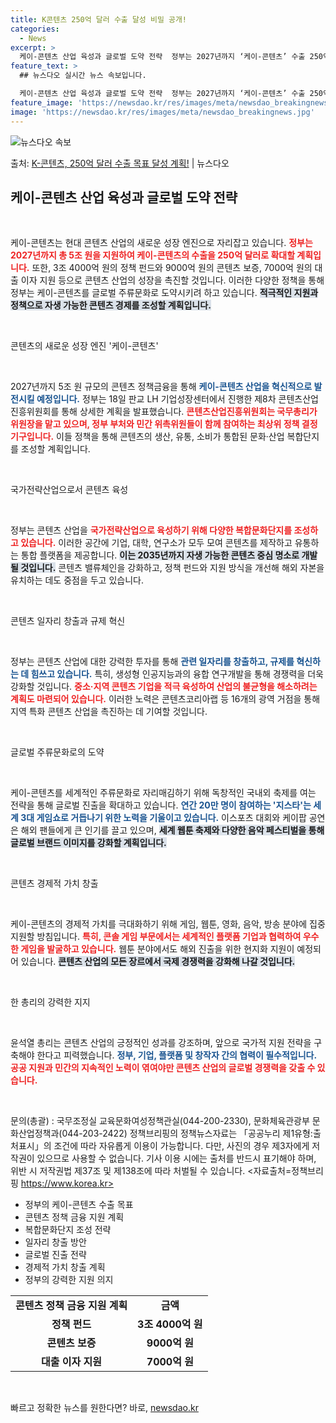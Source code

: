 ```yaml
---
title: K콘텐츠 250억 달러 수출 달성 비밀 공개!
categories:
  - News
excerpt: >
  케이-콘텐츠 산업 육성과 글로벌 도약 전략  정부는 2027년까지 ‘케이-콘텐츠’ 수출 250억 달러 달성을…
feature_text: >
  ## 뉴스다오 실시간 뉴스 속보입니다.

  케이-콘텐츠 산업 육성과 글로벌 도약 전략  정부는 2027년까지 ‘케이-콘텐츠’ 수출 250억 달러 달성을…
feature_image: 'https://newsdao.kr/res/images/meta/newsdao_breakingnews.jpg'
image: 'https://newsdao.kr/res/images/meta/newsdao_breakingnews.jpg'
---
```


![뉴스다오 속보](https://newsdao.kr/res/images/meta/newsdao_breakingnews.jpg)

<p>출처: <a href="https://newsdao.kr/4299" rel="dofollow">K-콘텐츠, 250억 달러 수출 목표 달성 계획!</a> | 뉴스다오</p>

<h2 data-ke-size="size26">케이-콘텐츠 산업 육성과 글로벌 도약 전략</h2>

<p data-ke-size="size16">&nbsp;</p>

케이-콘텐츠는 현대 콘텐츠 산업의 새로운 성장 엔진으로 자리잡고 있습니다. <b><span style="color: #ee2323;">정부는 2027년까지 총 5조 원을 지원하여 케이-콘텐츠의 수출을 250억 달러로 확대할 계획입니다.</span></b> 또한, 3조 4000억 원의 정책 펀드와 9000억 원의 콘텐츠 보증, 7000억 원의 대출 이자 지원 등으로 콘텐츠 산업의 성장을 촉진할 것입니다. 이러한 다양한 정책을 통해 정부는 케이-콘텐츠를 글로벌 주류문화로 도약시키려 하고 있습니다. <b><span style="background-color: #21538527;">적극적인 지원과 정책으로 자생 가능한 콘텐츠 경제를 조성할 계획입니다.</span></b> 

<p data-ke-size="size16">&nbsp;</p>

콘텐츠의 새로운 성장 엔진 '케이-콘텐츠'

<p data-ke-size="size16">&nbsp;</p>

2027년까지 5조 원 규모의 콘텐츠 정책금융을 통해 <b><span style="color: #1a5490;">케이-콘텐츠 산업을 혁신적으로 발전시킬 예정입니다.</span></b> 정부는 18일 판교 LH 기업성장센터에서 진행한 제8차 콘텐츠산업진흥위원회를 통해 상세한 계획을 발표했습니다. <b><span style="color: #ee2323;">콘텐츠산업진흥위원회는 국무총리가 위원장을 맡고 있으며, 정부 부처와 민간 위촉위원들이 함께 참여하는 최상위 정책 결정 기구입니다.</span></b> 이들 정책을 통해 콘텐츠의 생산, 유통, 소비가 통합된 문화·산업 복합단지를 조성할 계획입니다.

<p data-ke-size="size16">&nbsp;</p>

국가전략산업으로서 콘텐츠 육성

<p data-ke-size="size16">&nbsp;</p>

정부는 콘텐츠 산업을 <b><span style="color: #ee2323;">국가전략산업으로 육성하기 위해 다양한 복합문화단지를 조성하고 있습니다.</span></b> 이러한 공간에 기업, 대학, 연구소가 모두 모여 콘텐츠를 제작하고 유통하는 통합 플랫폼을 제공합니다. <b><span style="background-color: #21538527;">이는 2035년까지 자생 가능한 콘텐츠 중심 명소로 개발될 것입니다.</span></b> 콘텐츠 밸류체인을 강화하고, 정책 펀드와 지원 방식을 개선해 해외 자본을 유치하는 데도 중점을 두고 있습니다.

<p data-ke-size="size16">&nbsp;</p>

콘텐츠 일자리 창출과 규제 혁신

<p data-ke-size="size16">&nbsp;</p>

정부는 콘텐츠 산업에 대한 강력한 투자를 통해 <b><span style="color: #1a5490;">관련 일자리를 창출하고, 규제를 혁신하는 데 힘쓰고 있습니다.</span></b> 특히, 생성형 인공지능과의 융합 연구개발을 통해 경쟁력을 더욱 강화할 것입니다. <b><span style="color: #ee2323;">중소·지역 콘텐츠 기업을 적극 육성하여 산업의 불균형을 해소하려는 계획도 마련되어 있습니다.</span></b> 이러한 노력은 콘텐츠코리아랩 등 16개의 광역 거점을 통해 지역 특화 콘텐츠 산업을 촉진하는 데 기여할 것입니다.

<p data-ke-size="size16">&nbsp;</p>

글로벌 주류문화로의 도약

<p data-ke-size="size16">&nbsp;</p>

케이-콘텐츠를 세계적인 주류문화로 자리매김하기 위해 독창적인 국내외 축제를 여는 전략을 통해 글로벌 진출을 확대하고 있습니다. <b><span style="color: #1a5490;">연간 20만 명이 참여하는 '지스타'는 세계 3대 게임쇼로 거듭나기 위한 노력을 기울이고 있습니다.</span></b> 이스포츠 대회와 케이팝 공연은 해외 팬들에게 큰 인기를 끌고 있으며, <b><span style="background-color: #21538527;">세계 웹툰 축제와 다양한 음악 페스티벌을 통해 글로벌 브랜드 이미지를 강화할 계획입니다.</span></b>

<p data-ke-size="size16">&nbsp;</p>

콘텐츠 경제적 가치 창출

<p data-ke-size="size16">&nbsp;</p>

케이-콘텐츠의 경제적 가치를 극대화하기 위해 게임, 웹툰, 영화, 음악, 방송 분야에 집중 지원할 방침입니다. <b><span style="color: #ee2323;">특히, 콘솔 게임 부문에서는 세계적인 플랫폼 기업과 협력하여 우수한 게임을 발굴하고 있습니다.</span></b> 웹툰 분야에서도 해외 진출을 위한 현지화 지원이 예정되어 있습니다. <b><span style="background-color: #21538527;">콘텐츠 산업의 모든 장르에서 국제 경쟁력을 강화해 나갈 것입니다.</span></b>

<p data-ke-size="size16">&nbsp;</p>

한 총리의 강력한 지지

<p data-ke-size="size16">&nbsp;</p>

윤석열 총리는 콘텐츠 산업의 긍정적인 성과를 강조하며, 앞으로 국가적 지원 전략을 구축해야 한다고 피력했습니다. <b><span style="color: #1a5490;">정부, 기업, 플랫폼 및 창작자 간의 협력이 필수적입니다.</span></b> <b><span style="color: #ee2323;">공공 지원과 민간의 지속적인 노력이 엮여야만 콘텐츠 산업의 글로벌 경쟁력을 갖출 수 있습니다.</span></b>

<p data-ke-size="size16">&nbsp;</p>

문의(총괄) : 국무조정실 교육문화여성정책관실(044-200-2330), 문화체육관광부 문화산업정책과(044-203-2422) 정책브리핑의 정책뉴스자료는 「공공누리 제1유형:출처표시」의 조건에 따라 자유롭게 이용이 가능합니다. 다만, 사진의 경우 제3자에게 저작권이 있으므로 사용할 수 없습니다. 기사 이용 시에는 출처를 반드시 표기해야 하며, 위반 시 저작권법 제37조 및 제138조에 따라 처벌될 수 있습니다. <자료출처=정책브리핑 https://www.korea.kr>

<ul>
    <li>정부의 케이-콘텐츠 수출 목표</li>
    <li>콘텐츠 정책 금융 지원 계획</li>
    <li>복합문화단지 조성 전략</li>
    <li>일자리 창출 방안</li>
    <li>글로벌 진출 전략</li>
    <li>경제적 가치 창출 계획</li>
    <li>정부의 강력한 지원 의지</li>
</ul>

<table>
    <tr>
        <td style="text-align: center; height: 17px;"><b>콘텐츠 정책 금융 지원 계획</b></td>
        <td style="text-align: center; height: 17px;"><b>금액</b></td>
    </tr>
    <tr>
        <td style="text-align: center; height: 17px;"><b>정책 펀드</b></td>
        <td style="text-align: center; height: 17px;"><b>3조 4000억 원</b></td>
    </tr>
    <tr>
        <td style="text-align: center; height: 17px;"><b>콘텐츠 보증</b></td>
        <td style="text-align: center; height: 17px;"><b>9000억 원</b></td>
    </tr>
    <tr>
        <td style="text-align: center; height: 17px;"><b>대출 이자 지원</b></td>
        <td style="text-align: center; height: 17px;"><b>7000억 원</b></td>
    </tr>
</table>

<p data-ke-size="size16">&nbsp;</p> 

빠르고 정확한 뉴스를 원한다면? 바로, <a href="https://newsdao.kr" rel="dofollow">newsdao.kr</a>


